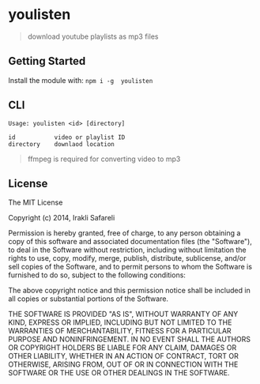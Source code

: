 # youlisten

> download youtube playlists as mp3 files

## Getting Started
Install the module with: `npm i -g  youlisten`

## CLI
```
Usage: youlisten <id> [directory]

id           video or playlist ID
directory    downlaod location
```

> ffmpeg is required for converting video to mp3


## License 

The MIT License

Copyright (c) 2014, Irakli Safareli

Permission is hereby granted, free of charge, to any person
obtaining a copy of this software and associated documentation
files (the "Software"), to deal in the Software without
restriction, including without limitation the rights to use,
copy, modify, merge, publish, distribute, sublicense, and/or sell
copies of the Software, and to permit persons to whom the
Software is furnished to do so, subject to the following
conditions:

The above copyright notice and this permission notice shall be
included in all copies or substantial portions of the Software.

THE SOFTWARE IS PROVIDED "AS IS", WITHOUT WARRANTY OF ANY KIND,
EXPRESS OR IMPLIED, INCLUDING BUT NOT LIMITED TO THE WARRANTIES
OF MERCHANTABILITY, FITNESS FOR A PARTICULAR PURPOSE AND
NONINFRINGEMENT. IN NO EVENT SHALL THE AUTHORS OR COPYRIGHT
HOLDERS BE LIABLE FOR ANY CLAIM, DAMAGES OR OTHER LIABILITY,
WHETHER IN AN ACTION OF CONTRACT, TORT OR OTHERWISE, ARISING
FROM, OUT OF OR IN CONNECTION WITH THE SOFTWARE OR THE USE OR
OTHER DEALINGS IN THE SOFTWARE.

